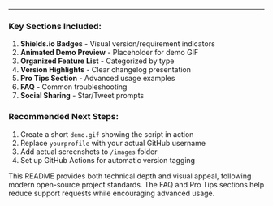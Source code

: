 ---

### Key Sections Included:
1. **Shields.io Badges** - Visual version/requirement indicators
2. **Animated Demo Preview** - Placeholder for demo GIF
3. **Organized Feature List** - Categorized by type
4. **Version Highlights** - Clear changelog presentation
5. **Pro Tips Section** - Advanced usage examples
6. **FAQ** - Common troubleshooting
7. **Social Sharing** - Star/Tweet prompts

### Recommended Next Steps:
1. Create a short `demo.gif` showing the script in action
2. Replace `yourprofile` with your actual GitHub username
3. Add actual screenshots to `/images` folder
4. Set up GitHub Actions for automatic version tagging

This README provides both technical depth and visual appeal, following modern open-source project standards. The FAQ and Pro Tips sections help reduce support requests while encouraging advanced usage.
